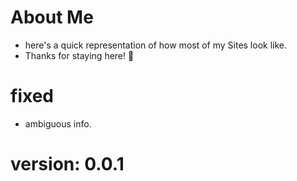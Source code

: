 # About Me

- here's a quick representation of how most of my Sites look like.
- Thanks for staying here! 💜

# fixed
- ambiguous info.

# version: 0.0.1